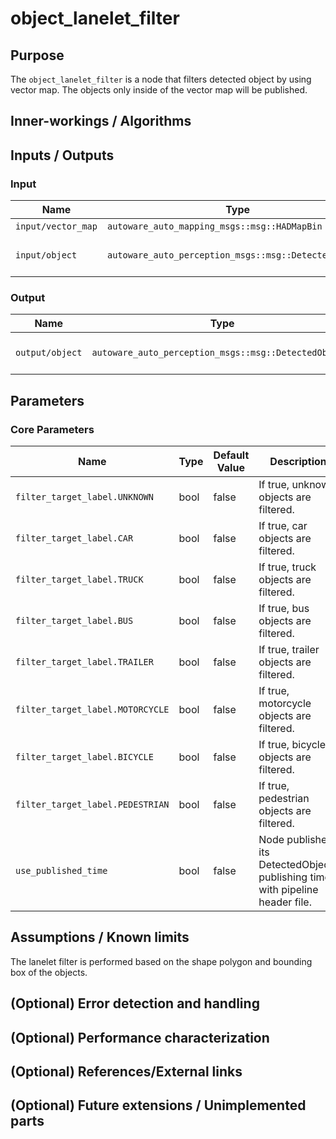 # object_lanelet_filter

## Purpose

The `object_lanelet_filter` is a node that filters detected object by using vector map.
The objects only inside of the vector map will be published.

## Inner-workings / Algorithms

## Inputs / Outputs

### Input

| Name               | Type                                                  | Description            |
| ------------------ | ----------------------------------------------------- | ---------------------- |
| `input/vector_map` | `autoware_auto_mapping_msgs::msg::HADMapBin`          | vector map             |
| `input/object`     | `autoware_auto_perception_msgs::msg::DetectedObjects` | input detected objects |

### Output

| Name            | Type                                                  | Description               |
| --------------- | ----------------------------------------------------- | ------------------------- |
| `output/object` | `autoware_auto_perception_msgs::msg::DetectedObjects` | filtered detected objects |

## Parameters

### Core Parameters

| Name                             | Type | Default Value | Description                                                                   |
| -------------------------------- | ---- | ------------- | ----------------------------------------------------------------------------- |
| `filter_target_label.UNKNOWN`    | bool | false         | If true, unknown objects are filtered.                                        |
| `filter_target_label.CAR`        | bool | false         | If true, car objects are filtered.                                            |
| `filter_target_label.TRUCK`      | bool | false         | If true, truck objects are filtered.                                          |
| `filter_target_label.BUS`        | bool | false         | If true, bus objects are filtered.                                            |
| `filter_target_label.TRAILER`    | bool | false         | If true, trailer objects are filtered.                                        |
| `filter_target_label.MOTORCYCLE` | bool | false         | If true, motorcycle objects are filtered.                                     |
| `filter_target_label.BICYCLE`    | bool | false         | If true, bicycle objects are filtered.                                        |
| `filter_target_label.PEDESTRIAN` | bool | false         | If true, pedestrian objects are filtered.                                     |
| `use_published_time`             | bool | false         | Node publishes its DetectedObjects publishing time with pipeline header file. |

## Assumptions / Known limits

The lanelet filter is performed based on the shape polygon and bounding box of the objects.

## (Optional) Error detection and handling

## (Optional) Performance characterization

## (Optional) References/External links

## (Optional) Future extensions / Unimplemented parts
